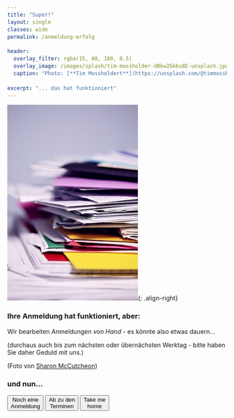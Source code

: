```yaml
---
title: "Super!"
layout: single
classes: wide
permalink: /anmeldung-erfolg

header:
  overlay_filter: rgba(15, 80, 180, 0.5)
  overlay_image: /images/splash/tim-mossholder-dBkw2Gk6u8E-unsplash.jpg
  caption: "Photo: [**Tim Mossholdert**](https://unsplash.com/@timmossholder)"

excerpt: "... das hat funktioniert"
---
```


![](/images/splash/sharon-mccutcheon-tn57JI3CewI-file-pile.jpg){: .align-right}
### Ihre Anmeldung hat funktioniert, aber:



Wir bearbeiten Anmeldungen _von Hand_ - es könnte also etwas dauern...

(durchaus auch bis zum nächsten oder übernächsten Werktag - bitte haben Sie daher Geduld mit uns.)


(Foto von [Sharon McCutcheon](https://unsplash.com/@sharonmccutcheon))

### und nun...

<a href="anmeldung"><button class="button buttonRed">Noch eine<br>Anmeldung</button></a>
<a href="termine"><button class="button buttonRoyalBlue">Ab zu den<br>Terminen</button></a>
<a href="/"><button class="button buttonHome">Take me<br>home</button></a>

